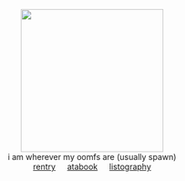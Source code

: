 <div align="center"> 

[<img height="250" src="https://file.garden/Zoh6AmUPgG7Qjqjt/github/download.png">](https://x.com/rurumirai_xoxo/status/1944049693689806879)<br>
i am wherever my oomfs are (usually spawn)<br>
[rentry](https://rentry.co/konoha)⠀⠀[atabook](https://oliver.atabook.org/)⠀⠀[listography](https://listography.com/rusame)<br>
